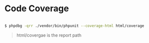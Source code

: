 # Code Coverage

```sh

$ phpdbg -qrr ./vendor/bin/phpunit --coverage-html html/coverage

```

> html/covergae is the report path